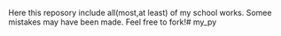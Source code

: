 Here this reposory include all(most,at least) of my school works.
Somee mistakes may have been made.
Feel free to fork!# my_py
